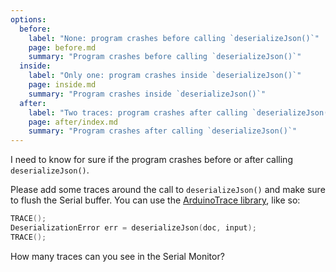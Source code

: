```yaml
---
options:
  before:
    label: "None: program crashes before calling `deserializeJson()`"
    page: before.md
    summary: "Program crashes before calling `deserializeJson()`"
  inside:
    label: "Only one: program crashes inside `deserializeJson()`"
    page: inside.md
    summary: "Program crashes inside `deserializeJson()`"
  after:
    label: "Two traces: program crashes after calling `deserializeJson()`"
    page: after/index.md
    summary: "Program crashes after calling `deserializeJson()`"
---
```


I need to know for sure if the program crashes before or after calling `deserializeJson()`.

Please add some traces around the call to `deserializeJson()` and make sure to flush the Serial buffer. You can use the [ArduinoTrace library](https://github.com/bblanchon/ArduinoTrace), like so:

```c++
TRACE();
DeserializationError err = deserializeJson(doc, input);
TRACE();
```

How many traces can you see in the Serial Monitor?
